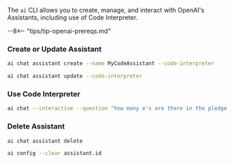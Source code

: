 The `ai` CLI allows you to create, manage, and interact with OpenAI's Assistants, including use of Code Interpreter.

--8<-- "tips/tip-openai-prereqs.md"

### Create or Update Assistant

```bash title="Create Assistant with Code Interpreter"
ai chat assistant create --name MyCodeAssistant --code-interpreter
```

```bash title="Update Assistant with Code Interpreter"
ai chat assistant update --code-interpreter
```

### Use Code Interpreter

```bash title="Interactive Chat with Code Interpreter"
ai chat --interactive --question "how many e's are there in the pledge of allegiance?"
```

### Delete Assistant

```bash title="Delete Assistant"
ai chat assistant delete
```

```bash title="Clear Assistant ID"
ai config --clear assistant.id
```
